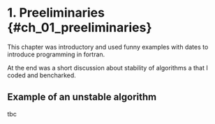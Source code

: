 # 1. Preeliminaries {#ch_01_preeliminaries}

This chapter was introductory and used funny examples with dates to introduce programming in fortran.

At the end was a short discussion about stability of algorithms a that I coded and bencharked.

## Example of an unstable algorithm

tbc
